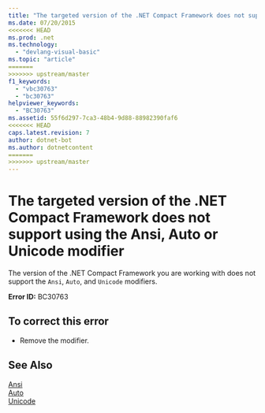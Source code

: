 ```yaml
---
title: "The targeted version of the .NET Compact Framework does not support using the Ansi, Auto or Unicode modifier"
ms.date: 07/20/2015
<<<<<<< HEAD
ms.prod: .net
ms.technology: 
  - "devlang-visual-basic"
ms.topic: "article"
=======
>>>>>>> upstream/master
f1_keywords: 
  - "vbc30763"
  - "bc30763"
helpviewer_keywords: 
  - "BC30763"
ms.assetid: 55f6d297-7ca3-48b4-9d88-88982390faf6
<<<<<<< HEAD
caps.latest.revision: 7
author: dotnet-bot
ms.author: dotnetcontent
=======
>>>>>>> upstream/master
---
```

# The targeted version of the .NET Compact Framework does not support using the Ansi, Auto or Unicode modifier
The version of the .NET Compact Framework you are working with does not support the `Ansi`, `Auto`, and `Unicode` modifiers.  
  
 **Error ID:** BC30763  
  
## To correct this error  
  
-   Remove the modifier.  
  
## See Also  
 [Ansi](../../visual-basic/language-reference/modifiers/ansi.md)  
 [Auto](../../visual-basic/language-reference/modifiers/auto.md)  
 [Unicode](../../visual-basic/language-reference/modifiers/unicode.md)
